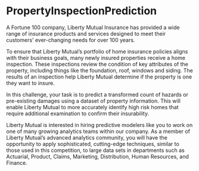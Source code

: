 # PropertyInspectionPrediction

A Fortune 100 company, Liberty Mutual Insurance has provided a wide range of insurance products and services designed to meet their customers' ever-changing needs for over 100 years.

To ensure that Liberty Mutual’s portfolio of home insurance policies aligns with their business goals, many newly insured properties receive a home inspection. These inspections review the condition of key attributes of the property, including things like the foundation, roof, windows and siding. The results of an inspection help Liberty Mutual determine if the property is one they want to insure.

In this challenge, your task is to predict a transformed count of hazards or pre-existing damages using a dataset of property information. This will enable Liberty Mutual to more accurately identify high risk homes that require additional examination to confirm their insurability.

Liberty Mutual is interested in hiring predictive modelers like you to work on one of many growing analytics teams within our company. As a member of Liberty Mutual’s advanced analytics community, you will have the opportunity to apply sophisticated, cutting-edge techniques, similar to those used in this competition, to large data sets in departments such as Actuarial, Product, Claims, Marketing, Distribution, Human Resources, and Finance.
